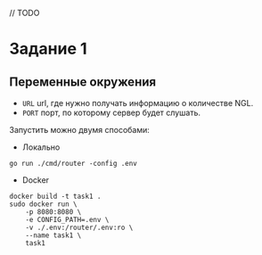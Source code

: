 // TODO
# Задание 1

## Переменные окружения
- ```URL``` url, где нужно получать информацию о количестве NGL.
- ```PORT``` порт, по которому сервер будет слушать.

Запустить можно двумя способами:
- Локально
```
go run ./cmd/router -config .env
```
- Docker
```
docker build -t task1 .
sudo docker run \
    -p 8080:8080 \
    -e CONFIG_PATH=.env \
    -v ./.env:/router/.env:ro \
    --name task1 \
    task1
```